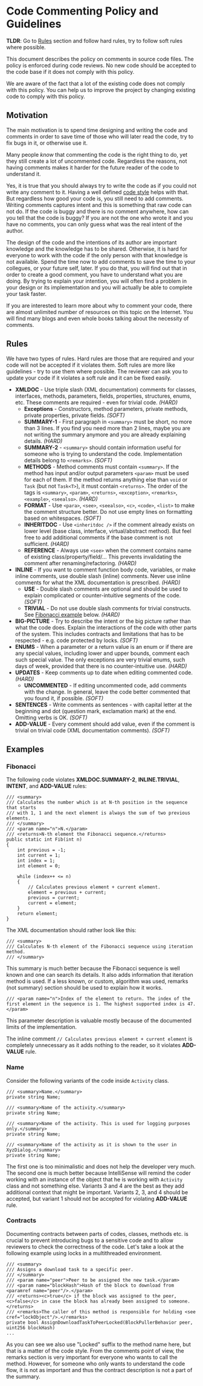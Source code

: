 # Code Commenting Policy and Guidelines

**TLDR**: Go to [Rules](#rules) section and follow hard rules, try to follow soft rules where possible.

This document describes the policy on comments in source code files. The policy is enforced during code reviews.
No new code should be accepted to the code base if it does not comply with this policy.

We are aware of the fact that a lot of the existing code does not comply with this policy. You can help us to improve 
the project by changing existing code to comply with this policy.


## Motivation

The main motivation is to spend time designing and writing the code and comments in order to save time of those 
who will later read the code, try to fix bugs in it, or otherwise use it.

Many people *know* that commenting the code is the right thing to do, yet they still create a lot of uncommented code.
Regardless the reasons, not having comments makes it harder for the future reader of the code to understand it. 

Yes, it is true that you should always try to write the code as if you could not write any comment to it. 
Having a well defined [code style](./coding-style.md) helps with that. But regardless how good your code is, you still need 
to add comments. Writing comments captures intent and this is something that raw code can not do. If the code is buggy 
and there is no comment anywhere, how can you tell that the code is buggy? If you are not the one who wrote it and you have 
no comments, you can only guess what was the real intent of the author.

The design of the code and the intentions of its author are important knowledge and the knowledge has to be shared. 
Otherwise, it is hard for everyone to work with the code if the only person with that knowledge is not available.
Spend the time now to add comments to save the time to your collegues, or your future self, later. If you do that, you will 
find out that in order to create a good comment, you have to understand what you are doing. By trying to explain your intention, 
you will often find a problem in your design or its implementation and you will actually be able to complete your task faster.

If you are interested to learn more about why to comment your code, there are almost unlimited number of resources on this 
topic on the Internet. You will find many blogs and even whole books talking about the necessity of comments.


## Rules

We have two types of rules. Hard rules are those that are required and your code will not be accepted if it violates 
them. Soft rules are more like guidelines - try to use them where possible. The reviewer can ask you to update your code 
if it violates a soft rule and it can be fixed easily.

 * **XMLDOC** - Use triple slash (XML documentation) comments for classes, interfaces, methods, parameters, fields, properties, structures, enums, etc. These comments are required - even for trivial code. *(HARD)*
   * **Exceptions** - Constructors, method parameters, private methods, private properties, private fields. *(SOFT)*
   * **SUMMARY-1** - First paragraph in `<summary>` must be short, no more than 3 lines. If you find you need more than 2 lines, maybe you are not writing the summary anymore and you are already explaining details. *(HARD)*
   * **SUMMARY-2** - `<summary>` should contain information useful for someone who is trying to understand the code. Implementation details belong to `<remarks>`. *(SOFT)*
   * **METHODS** - Method comments must contain `<summary>`. If the method has input and/or output parameters `<param>` must be used for each of them. If the method returns anything else than `void` or `Task` (but not `Task<T>`),
it must contain `<returns>`. The order of the tags is `<summary>`, `<param>`, `<returns>`, `<exception>`, `<remarks>`, `<example>`, `<seealso>`. *(HARD)*
   * **FORMAT** - Use `<para>`, `<see>`, `<seealso>`, `<c>`, `<code>`, `<list>` to make the comment structure better. Do not use empty lines on formatting based on whitespaces. *(SOFT)*
   * **INHERITDOC** - Use `<inheritdoc />` if the comment already exists on lower level (base class, interface, virtual/abstract method). But feel free to add additional comments if the base comment is not sufficient. *(HARD)*
   * **REFERENCE** - Always use `<see>` when the comment contains name of existing class/property/field/... This prevents invalidating the comment after renaming/refactoring. *(HARD)*
 * **INLINE** - If you want to comment function body code, variables, or make inline comments, use double slash (inline) comments. Never use inline comments for what the XML documentation is prescribed. *(HARD)*
   * **USE** - Double slash comments are optional and should be used to explain complicated or counter-intuitive segments of the code. *(SOFT)*
   * **TRIVIAL** - Do not use double slash comments for trivial constructs. See [Fibonacci example](#fibonacci) below. *(HARD)*
 * **BIG-PICTURE** - Try to describe the intent or the big picture rather than what the code does. Explain the interactions of the code with other parts of the system. This includes contracts and limitations that has to be respected - e.g. code protected by locks. *(SOFT)*
 * **ENUMS** - When a parameter or a return value is an enum or if there are any special values, including lower and upper bounds, comment each such special value. The only exceptions are very trivial enums, such days of week, provided that there is no counter-intuitive use. *(HARD)*
 * **UPDATES** - Keep comments up to date when editing commented code. *(HARD)*
   * **UNCOMMENTED** - If editing uncommented code, add comments with the change. In general, leave the code better commented that you found it, if possible. *(SOFT)*
 * **SENTENCES** - Write comments as sentences - with capital letter at the beginning and dot (question mark, exclamation mark) at the end. Omitting verbs is OK. *(SOFT)*
 * **ADD-VALUE** - Every comment should add value, even if the comment is trivial on trivial code (XML documentation comments). *(SOFT)* 


## Examples

### Fibonacci 

The following code violates **XMLDOC.SUMMARY-2**, **INLINE.TRIVIAL**, **INTENT**, and **ADD-VALUE** rules:

```
/// <summary>
/// Calculates the number which is at N-th position in the sequence that starts 
/// with 1, 1 and the next element is always the sum of two previous elements.
/// </summary>
/// <param name="n">N.</param>
/// <returns>N-th element the Fibonacci sequence.</returns>
public static int Fib(int n)
{
    int previous = -1;
    int current = 1;
    int index = 1;
    int element = 0;

    while (index++ <= n)
    {
        // Calculates previous element + current element.
        element = previous + current;
        previous = current;
        current = element;
    }
    return element;
}
```

The XML documentation should rather look like this:

```
/// <summary>
/// Calculates N-th element of the Fibonacci sequence using iteration method.
/// </summary>
```

This summary is much better because the Fibonacci sequence is well known and one can search its details. It also adds information that iteration method is used.
If a less known, or custom, algorithm was used, remarks (not summary) section should be used to explain how it works.


```
/// <param name="n">Index of the element to return. The index of the first element in the sequence is 1. The highest supported index is 47.</param>
```

This parameter description is valuable mostly because of the documented limits of the implementation. 

The inline comment `// Calculates previous element + current element` is completely unnecessary as it adds nothing to the reader, 
so it violates **ADD-VALUE** rule.


### Name

Consider the following variants of the code inside `Activity` class.

```
/// <summary>Name.</summary>
private string Name;
```

```
/// <summary>Name of the activity.</summary>
private string Name;
```

```
/// <summary>Name of the activity. This is used for logging purposes only.</summary>
private string Name;
```

```
/// <summary>Name of the activity as it is shown to the user in XyzDialog.</summary>
private string Name;
```

The first one is too minimalistic and does not help the developer very much. The second one is much better because IntelliSense 
will remind the coder working with an instance of the object that he is working with `Activity` class and not something else.
Variants 3 and 4 are the best as they add additional context that might be important. 
Variants 2, 3, and 4 should be accepted, but variant 1 should not be accepted for violating **ADD-VALUE** rule.


### Contracts

Documenting contracts between parts of codes, classes, methods etc. is crucial to prevent introducing bugs to a sensitive code 
and to allow reviewers to check the correctness of the code. Let's take a look at the following example using locks in a multithreaded environment. 

```
/// <summary>
/// Assigns a download task to a specific peer.
/// </summary>
/// <param name="peer">Peer to be assigned the new task.</param>
/// <param name="blockHash">Hash of the block to download from <paramref name="peer"/>.</param>
/// <returns><c>true</c> if the block was assigned to the peer, <c>false</c> in case the block has already been assigned to someone.</returns>
/// <remarks>The caller of this method is responsible for holding <see cref="lockObject"/>.</remarks>
private bool AssignDownloadTaskToPeerLocked(BlockPullerBehavior peer, uint256 blockHash)
...
```

As you can see we also use "Locked" suffix to the method name here, but that is a matter of the code style. From the comments point of view, 
the remarks section is very important for everyone who wants to call the method. However, for someone who only wants to understand the code flow, 
it is not as important and thus the contract description is not a part of the summary.

